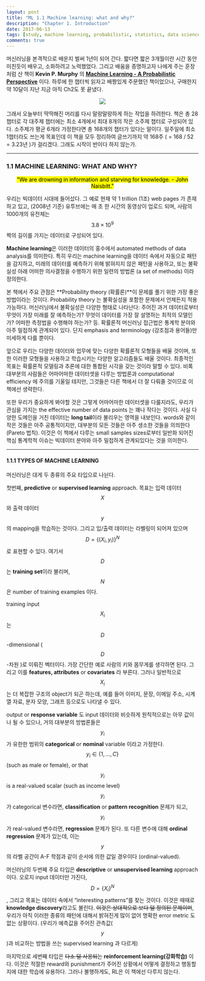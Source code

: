 ```yaml
---
layout: post
title: "ML 1.1 Machine learning: what and why?"
description: "Chapter 1. Introduction"
date: 2017-06-13
tags: [study, machine learning, probabilistic, statistics, data science]
comments: true
---
```


머신러닝을 본격적으로 배운지 벌써 1년이 되어 간다. 짧다면 짧은 3개월이란 시간 동안 미친듯이 배우고, 소화하려고 노력했었다. 그리고 배움을 증명하고자 나에게 주는 훈장처럼 산 책이 **Kevin P. Murphy** 의 **[Machine Learning - A Probabilistic Perspective](https://www.amazon.com/Machine-Learning-Probabilistic-Perspective-Computation/dp/0262018020)** 이다. 하루에 한 챕터씩 읽자고 배짱있게 주문했던 책이었으나, 구매한지 약 10달이 지난 지금 아직 Ch2도 못 끝냈다.

<center><img src="{{ baseurl }}/images/2017-03-06-ml-1-1-introduction-1.jpg"></center>

그래서 오늘부터 딱딱해진 머리를 다시 말랑말랑하게 하는 작업을 하려한다. 책은 총 28챕터로 각 대주제 챕터에는 최소 4개에서 최대 8개의 작은 소주제 챕터로 구성되어 있다. 소주제가 평균 6개라 가정한다면 총 168개의 챕터가 있다는 말이다. 일주일에 최소 1챕터라도 쓰는게 목표인데 이 책을 모두 정리하여 글쓰기까지 약 168주 ( = 168 / 52 = 3.23년 )가 걸리겠다. 그래도 시작이 반이다 하지 않는가.

---

### 1.1 MACHINE LEARNING: WHAT AND WHY?

<center><mark>"We are drowning in information and starving for knowledge. - John Naisbitt."</mark></center>

우리는 빅데이터 시대에 들어섰다. 그 예로 현재 약 1 trillion (1조) web pages 가 존재하고 있고, (2008년 기준) 유투브에는 매 초 한 시간의 동영상이 업로드 되며, 사람의 1000개의 유전체는 $$3.8 \times 10^9$$ 짝의 길이를 가지는 데이터로 구성되어 있다.

**Machine learning**은 이러한 데이터의 홍수에서 automated methods of data analysis를 의미한다. 특히 우리는 machine learning을 데이터 속에서 자동으로 패턴을 감지하고, 미래의 데이터를 예측하기 위해 밝혀지지 않은 패턴을 사용하고, 또는 불확실성 아래 어떠한 의사결정을 수행하기 위한 일련의 방법론 (a set of methods) 이라 정의한다.

본 책에서 주요 관점은 **Probability theory (확률론)**이 문제를 풀기 위한 가장 좋은 방법이라는 것이다. Probability theory 는 불확실성을 포함한 문제에서 언제든지 적용가능하다. 머신러닝에서 불확실성은 다양한 형태로 나타난다: 주어진 과거 데이터로부터 무엇이 가장 미래를 잘 예측하는가? 무엇이 데이터를 가장 잘 설명하는 최적의 모델인가? 어떠한 측정법을 수행해야 하는가? 등. 확률론적 머신러닝 접근법은 통계학 분야와 아주 밀접하게 관계되어 있다. 단지 emphasis and terminology (강조점과 용어들)만 미세하게 다를 뿐이다.

앞으로 우리는 다양한 데이터와 업무에 맞는 다양한 확률론적 모형들을 배울 것이며, 또한 이러한 모형들을 사용하고 학습시키는 다양한 알고리즘들도 배울 것이다. 최종적인 목표는 확률론적 모델링과 추론에 대한 통합된 시각을 갖는 것이라 말할 수 있다. 비록 대부분의 사람들은 어마어마한 데이터셋을 다루는 방법론과 computational efficiency 에 주의를 기울일 테지만, 그것들은 다른 책에서 더 잘 다뤄줄 것이므로 이 책에선 생략한다.

또한 우리가 중요하게 봐야할 것은 그렇게 어마어마한 데이터셋을 다룰지라도, 우리가 관심을 가지는 the effective number of data points 는 꽤나 작다는 것이다. 사실 다양한 도메인을 거친 데이터는 **long tail**이라 불리우는 영역을 내보인다. words와 같이 작은 것들은 아주 공통적이지만, 대부분의 모든 것들은 아주 생소한 것들을 의믜한다(Pareto 법칙). 이것은 이 책에서 다루는 small samples sizes로부터 일반화 되어진 핵심 통계학적 이슈는 빅데이터 분야와 아주 밀접하게 관계되있다는 것을 의미한다.

* * *

#### 1.1.1 TYPES OF MACHINE LEARNING

머신러닝은 대게 두 종류의 주요 타입으로 나뉜다.

첫번째, **predictive** or **supervised learning** approach. 목표는 입력 데이터 $$X$$ 와 출력 데이터 $$y$$ 의 mapping을 학습하는 것이다. 그리고 입/출력 데이터는 라벨링이 되어져 있으며 $$D = \{(X_i, y_i)\}^N$$ 로 표현할 수 있다. 여기서 $$D$$ 는 **training set**이라 불리며, $$N$$ 은 number of training examples 이다.

training input $$X_i$$ 는 $$D$$-dimensional ( $$D$$-차원 )로 이뤄진 벡터이다. 가장 간단한 예로 사람의 키와 몸무게를 생각하면 된다. 그리고 이를 **features, attributes** or **covariates** 라 부른다. 그러나 일반적으로 $$X_i$$ 는 더 복잡한 구조의 object가 되곤 하는데, 예를 들어 이미지, 문장, 이메일 주소, 시계열 자료, 분자 모양, 그래프 등으로도 나타낼 수 있다.

output or **response variable** 도 input 데이터와 비슷하게 원칙적으로는 아무 값이나 될 수 있으나, 거의 대부분의 방법론들은 $$y_i$$ 가 유한한 범위의 **categorical** or **nominal** variable 이라고 가정한다. $$y_i \in \{1, \dots, C\}$$ (such as male or female), or that $$y_i$$ is a real-valued scalar (such as income level) $$y_i$$가 categorical 변수라면, **classification** or **pattern recognition** 문제가 되고, $$y_i$$ 가 real-valued 변수라면, **regression** 문제가 된다. 또 다른 변수에 대해 **ordinal regression** 문제가 있는데, 이는 $$y$$의 라벨 공간이 A-F 학점과 같이 순서에 의한 값일 경우이다 (ordinal-valued).

머신러닝의 두번째 주요 타입은 **descriptive** or **unsupervised learning** approach이다. 오로지 input 데이터만 가진다, $$D = \{X_i\}^N$$, 그리고 목표는 데이터 속에서 “interesting patterns”를 찾는 것이다. 이것은 때때로 **knowledge discovery**라고도 불린다. <del>이것은 상대적으로 보다 덜 정의된 문제이며</del>, 우리가 아직 이러한 종류의 패턴에 대해서 밝혀진게 많이 없어 명확한 error metric 도 없는 상황이다. (우리가 예측값을 주어진 관측값( $$y$$ )과 비교하는 방법을 쓰는 supervised learning 과 다르게)

마지막으로 세번째 타입은 <del>다소 덜 사용되는</del> **reinforcement learning(강화학습)** 이다. 이것은 적절한 reward와 punishment가 주어진 상황에서 어떻게 결정하고 행동할지에 대한 학습에 유용하다. 그러나 불행하게도, RL은 이 책에선 다루지 않는다.

